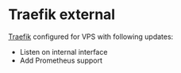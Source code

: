 # Traefik external

[Traefik](https://traefik.io/) configured for VPS with following updates:

- Listen on internal interface
- Add Prometheus support



